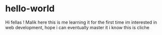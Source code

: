 # hello-world

Hi fellas !
Malik here this is me learning it for the first time 
im interested in web development, hope i can eventually master it
i know this is cliche 
